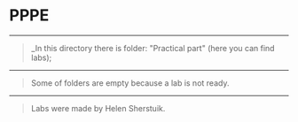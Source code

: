 # PPPE
***
> _In this directory there is folder: "Practical part" (here you can find labs);
***
> Some of folders are empty because a lab is not ready.
***
> Labs were made by Helen Sherstuik.
